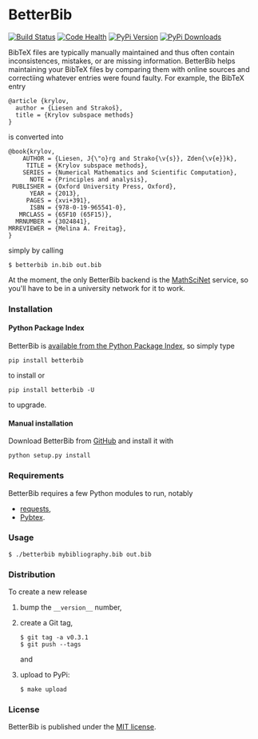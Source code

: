 # BetterBib

[![Build Status](https://travis-ci.org/nschloe/betterbib.svg?branch=master)](https://travis-ci.org/nschloe/betterbib)
[![Code Health](https://landscape.io/github/nschloe/betterbib/master/landscape.png)](https://landscape.io/github/nschloe/betterbib/master)
[![PyPi Version](https://img.shields.io/pypi/v/betterbib.svg)](https://pypi.python.org/pypi/betterbib)
[![PyPi Downloads](https://img.shields.io/pypi/dm/betterbib.svg)](https://pypi.python.org/pypi/betterbib)

BibTeX files are typically manually maintained and thus often contain
inconsistences, mistakes, or are missing information. BetterBib helps
maintaining your BibTeX files by comparing them with online sources and
correctiing whatever entries were found faulty. For example, the BibTeX entry
```
@article {krylov,
  author = {Liesen and Strakoš},
  title = {Krylov subspace methods}
}
```
is converted into
```
@book{krylov,
    AUTHOR = {Liesen, J{\"o}rg and Strako{\v{s}}, Zden{\v{e}}k},
     TITLE = {Krylov subspace methods},
    SERIES = {Numerical Mathematics and Scientific Computation},
      NOTE = {Principles and analysis},
 PUBLISHER = {Oxford University Press, Oxford},
      YEAR = {2013},
     PAGES = {xvi+391},
      ISBN = {978-0-19-965541-0},
   MRCLASS = {65F10 (65F15)},
  MRNUMBER = {3024841},
MRREVIEWER = {Melina A. Freitag},
}
```
simply by calling
```
$ betterbib in.bib out.bib
```

At the moment, the only BetterBib backend is the
[MathSciNet](http://www.ams.org/mathscinet/) service, so you'll have to be in a
university network for it to work.


### Installation

#### Python Package Index

BetterBib is [available from the Python Package
Index](https://pypi.python.org/pypi/betterbib/), so simply type
```
pip install betterbib
```
to install or
```
pip install betterbib -U
```
to upgrade.

#### Manual installation

Download BetterBib from [GitHub](https://github.com/nschloe/betterbib) and install it
with
```
python setup.py install
```

### Requirements

BetterBib requires a few Python modules to run, notably

* [requests](http://docs.python-requests.org/en/latest/),
* [Pybtex](http://pybtex.sourceforge.net/).


### Usage
```
$ ./betterbib mybibliography.bib out.bib
```

### Distribution
To create a new release

1. bump the `__version__` number,

2. create a Git tag,
    ```
    $ git tag -a v0.3.1
    $ git push --tags
    ```
    and

3. upload to PyPi:
    ```
    $ make upload
    ```

### License

BetterBib is published under the [MIT license](https://en.wikipedia.org/wiki/MIT_License).
